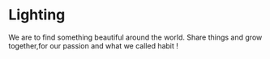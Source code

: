# Lighting
We are to find something beautiful around the world. 
Share things and grow together,for our passion and what we called habit !
